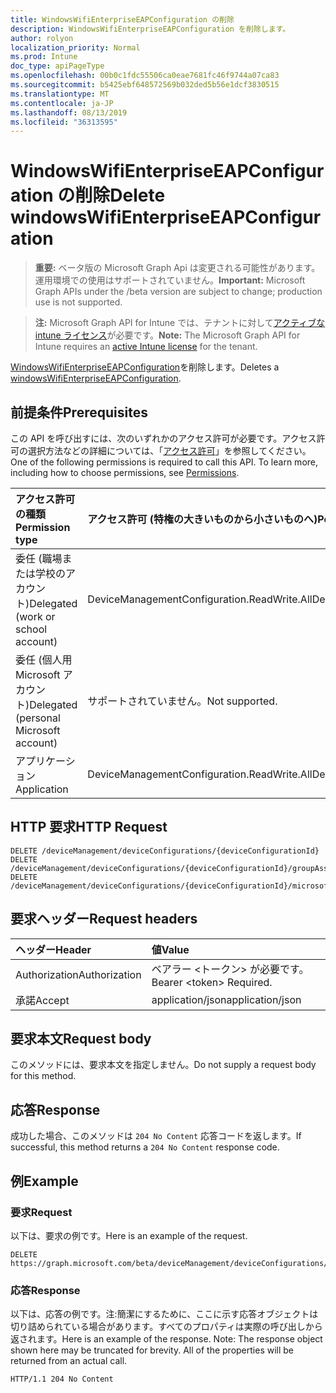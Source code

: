 ```yaml
---
title: WindowsWifiEnterpriseEAPConfiguration の削除
description: WindowsWifiEnterpriseEAPConfiguration を削除します。
author: rolyon
localization_priority: Normal
ms.prod: Intune
doc_type: apiPageType
ms.openlocfilehash: 00b0c1fdc55506ca0eae7681fc46f9744a07ca83
ms.sourcegitcommit: b5425ebf648572569b032ded5b56e1dcf3830515
ms.translationtype: MT
ms.contentlocale: ja-JP
ms.lasthandoff: 08/13/2019
ms.locfileid: "36313595"
---
```

# <a name="delete-windowswifienterpriseeapconfiguration"></a><span data-ttu-id="11d54-103">WindowsWifiEnterpriseEAPConfiguration の削除</span><span class="sxs-lookup"><span data-stu-id="11d54-103">Delete windowsWifiEnterpriseEAPConfiguration</span></span>

> <span data-ttu-id="11d54-104">**重要:** ベータ版の Microsoft Graph Api は変更される可能性があります。運用環境での使用はサポートされていません。</span><span class="sxs-lookup"><span data-stu-id="11d54-104">**Important:** Microsoft Graph APIs under the /beta version are subject to change; production use is not supported.</span></span>

> <span data-ttu-id="11d54-105">**注:** Microsoft Graph API for Intune では、テナントに対して[アクティブな intune ライセンス](https://go.microsoft.com/fwlink/?linkid=839381)が必要です。</span><span class="sxs-lookup"><span data-stu-id="11d54-105">**Note:** The Microsoft Graph API for Intune requires an [active Intune license](https://go.microsoft.com/fwlink/?linkid=839381) for the tenant.</span></span>

<span data-ttu-id="11d54-106">[WindowsWifiEnterpriseEAPConfiguration](../resources/intune-deviceconfig-windowswifienterpriseeapconfiguration.md)を削除します。</span><span class="sxs-lookup"><span data-stu-id="11d54-106">Deletes a [windowsWifiEnterpriseEAPConfiguration](../resources/intune-deviceconfig-windowswifienterpriseeapconfiguration.md).</span></span>

## <a name="prerequisites"></a><span data-ttu-id="11d54-107">前提条件</span><span class="sxs-lookup"><span data-stu-id="11d54-107">Prerequisites</span></span>
<span data-ttu-id="11d54-p101">この API を呼び出すには、次のいずれかのアクセス許可が必要です。アクセス許可の選択方法などの詳細については、「[アクセス許可](/graph/permissions-reference)」を参照してください。</span><span class="sxs-lookup"><span data-stu-id="11d54-p101">One of the following permissions is required to call this API. To learn more, including how to choose permissions, see [Permissions](/graph/permissions-reference).</span></span>

|<span data-ttu-id="11d54-110">アクセス許可の種類</span><span class="sxs-lookup"><span data-stu-id="11d54-110">Permission type</span></span>|<span data-ttu-id="11d54-111">アクセス許可 (特権の大きいものから小さいものへ)</span><span class="sxs-lookup"><span data-stu-id="11d54-111">Permissions (from most to least privileged)</span></span>|
|:---|:---|
|<span data-ttu-id="11d54-112">委任 (職場または学校のアカウント)</span><span class="sxs-lookup"><span data-stu-id="11d54-112">Delegated (work or school account)</span></span>|<span data-ttu-id="11d54-113">DeviceManagementConfiguration.ReadWrite.All</span><span class="sxs-lookup"><span data-stu-id="11d54-113">DeviceManagementConfiguration.ReadWrite.All</span></span>|
|<span data-ttu-id="11d54-114">委任 (個人用 Microsoft アカウント)</span><span class="sxs-lookup"><span data-stu-id="11d54-114">Delegated (personal Microsoft account)</span></span>|<span data-ttu-id="11d54-115">サポートされていません。</span><span class="sxs-lookup"><span data-stu-id="11d54-115">Not supported.</span></span>|
|<span data-ttu-id="11d54-116">アプリケーション</span><span class="sxs-lookup"><span data-stu-id="11d54-116">Application</span></span>|<span data-ttu-id="11d54-117">DeviceManagementConfiguration.ReadWrite.All</span><span class="sxs-lookup"><span data-stu-id="11d54-117">DeviceManagementConfiguration.ReadWrite.All</span></span>|

## <a name="http-request"></a><span data-ttu-id="11d54-118">HTTP 要求</span><span class="sxs-lookup"><span data-stu-id="11d54-118">HTTP Request</span></span>
<!-- {
  "blockType": "ignored"
}
-->
``` http
DELETE /deviceManagement/deviceConfigurations/{deviceConfigurationId}
DELETE /deviceManagement/deviceConfigurations/{deviceConfigurationId}/groupAssignments/{deviceConfigurationGroupAssignmentId}/deviceConfiguration
DELETE /deviceManagement/deviceConfigurations/{deviceConfigurationId}/microsoft.graph.windowsDomainJoinConfiguration/networkAccessConfigurations/{deviceConfigurationId}
```

## <a name="request-headers"></a><span data-ttu-id="11d54-119">要求ヘッダー</span><span class="sxs-lookup"><span data-stu-id="11d54-119">Request headers</span></span>
|<span data-ttu-id="11d54-120">ヘッダー</span><span class="sxs-lookup"><span data-stu-id="11d54-120">Header</span></span>|<span data-ttu-id="11d54-121">値</span><span class="sxs-lookup"><span data-stu-id="11d54-121">Value</span></span>|
|:---|:---|
|<span data-ttu-id="11d54-122">Authorization</span><span class="sxs-lookup"><span data-stu-id="11d54-122">Authorization</span></span>|<span data-ttu-id="11d54-123">ベアラー &lt;トークン&gt; が必要です。</span><span class="sxs-lookup"><span data-stu-id="11d54-123">Bearer &lt;token&gt; Required.</span></span>|
|<span data-ttu-id="11d54-124">承諾</span><span class="sxs-lookup"><span data-stu-id="11d54-124">Accept</span></span>|<span data-ttu-id="11d54-125">application/json</span><span class="sxs-lookup"><span data-stu-id="11d54-125">application/json</span></span>|

## <a name="request-body"></a><span data-ttu-id="11d54-126">要求本文</span><span class="sxs-lookup"><span data-stu-id="11d54-126">Request body</span></span>
<span data-ttu-id="11d54-127">このメソッドには、要求本文を指定しません。</span><span class="sxs-lookup"><span data-stu-id="11d54-127">Do not supply a request body for this method.</span></span>

## <a name="response"></a><span data-ttu-id="11d54-128">応答</span><span class="sxs-lookup"><span data-stu-id="11d54-128">Response</span></span>
<span data-ttu-id="11d54-129">成功した場合、このメソッドは `204 No Content` 応答コードを返します。</span><span class="sxs-lookup"><span data-stu-id="11d54-129">If successful, this method returns a `204 No Content` response code.</span></span>

## <a name="example"></a><span data-ttu-id="11d54-130">例</span><span class="sxs-lookup"><span data-stu-id="11d54-130">Example</span></span>

### <a name="request"></a><span data-ttu-id="11d54-131">要求</span><span class="sxs-lookup"><span data-stu-id="11d54-131">Request</span></span>
<span data-ttu-id="11d54-132">以下は、要求の例です。</span><span class="sxs-lookup"><span data-stu-id="11d54-132">Here is an example of the request.</span></span>
``` http
DELETE https://graph.microsoft.com/beta/deviceManagement/deviceConfigurations/{deviceConfigurationId}
```

### <a name="response"></a><span data-ttu-id="11d54-133">応答</span><span class="sxs-lookup"><span data-stu-id="11d54-133">Response</span></span>
<span data-ttu-id="11d54-p102">以下は、応答の例です。注:簡潔にするために、ここに示す応答オブジェクトは切り詰められている場合があります。すべてのプロパティは実際の呼び出しから返されます。</span><span class="sxs-lookup"><span data-stu-id="11d54-p102">Here is an example of the response. Note: The response object shown here may be truncated for brevity. All of the properties will be returned from an actual call.</span></span>
``` http
HTTP/1.1 204 No Content
```






